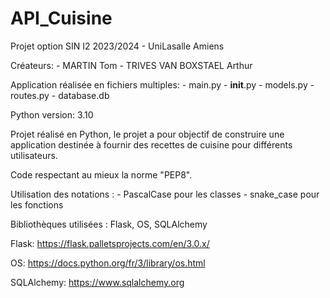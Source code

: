 # API_Cuisine
Projet option SIN I2 2023/2024 - UniLasalle Amiens

Créateurs:
    - MARTIN Tom
    - TRIVES VAN BOXSTAEL Arthur


Application réalisée en fichiers multiples:
    - main.py
    - __init__.py
    - models.py
    - routes.py
    - database.db

Python version: 3.10

Projet réalisé en Python, le projet a pour objectif de construire une application destinée à fournir des recettes de cuisine pour différents utilisateurs.

Code respectant au mieux la norme "PEP8".

Utilisation des notations :
                          - PascalCase pour les classes
                          - snake_case pour les fonctions

Bibliothèques utilisées : Flask, OS, SQLAlchemy

Flask: https://flask.palletsprojects.com/en/3.0.x/

OS: https://docs.python.org/fr/3/library/os.html

SQLAlchemy: https://www.sqlalchemy.org
